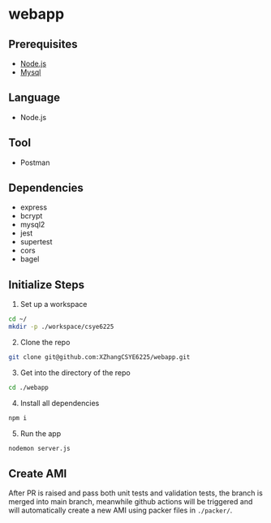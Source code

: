 # webapp


## Prerequisites
- [Node.js](https://nodejs.org/en/download/)
- [Mysql](https://dev.mysql.com/downloads/mysql/)

## Language
- Node.js

## Tool
- Postman

## Dependencies
- express
- bcrypt
- mysql2
- jest
- supertest
- cors
- bagel

## Initialize Steps
1. Set up a workspace
```sh
cd ~/
mkdir -p ./workspace/csye6225
```
2. Clone the repo
```sh
git clone git@github.com:XZhangCSYE6225/webapp.git
```
3. Get into the directory of the repo
```sh
cd ./webapp
```
4. Install all dependencies
```sh
npm i
```
5. Run the app
```sh
nodemon server.js
```

## Create AMI
After PR is raised and pass both unit tests and validation tests, the branch is merged into main branch, meanwhile github actions will be triggered and will automatically create a new AMI using packer files in ```./packer/```. 